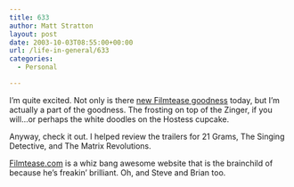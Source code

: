 ```yaml
---
title: 633
author: Matt Stratton
layout: post
date: 2003-10-03T08:55:00+00:00
url: /life-in-general/633
categories:
  - Personal

---
```

I&#8217;m quite excited. Not only is there [new Filmtease goodness][1] today, but I&#8217;m actually a part of the goodness. The frosting on top of the Zinger, if you will&#8230;or perhaps the white doodles on the Hostess cupcake.

Anyway, check it out. I helped review the trailers for 21 Grams, The Singing Detective, and The Matrix Revolutions.

[Filmtease.com][2] is a whiz bang awesome website that is the brainchild of because he&#8217;s freakin&#8217; brilliant. Oh, and Steve and Brian too.

 [1]: https://www.filmtease.com
 [2]: https://www.filmtease.com/